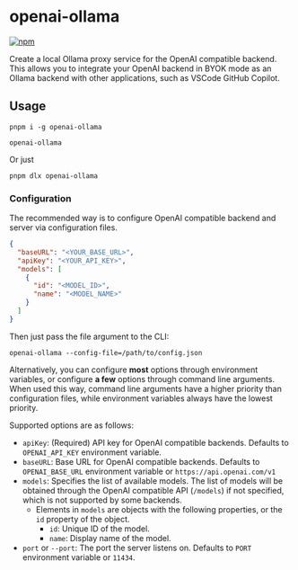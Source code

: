 # openai-ollama

[![npm](https://img.shields.io/npm/v/openai-ollama.svg)](https://www.npmjs.com/package/openai-ollama)

Create a local Ollama proxy service for the OpenAI compatible backend. This allows you to integrate your OpenAI backend in BYOK mode as an Ollama backend with other applications, such as VSCode GitHub Copilot.

## Usage

```shell
pnpm i -g openai-ollama

openai-ollama
```

Or just

```shell
pnpm dlx openai-ollama
```

### Configuration

The recommended way is to configure OpenAI compatible backend and server via configuration files.

```json
{
  "baseURL": "<YOUR_BASE_URL>",
  "apiKey": "<YOUR_API_KEY>",
  "models": [
    {
      "id": "<MODEL_ID>",
      "name": "<MODEL_NAME>"
    }
  ]
}
```

Then just pass the file argument to the CLI:

```shell
openai-ollama --config-file=/path/to/config.json
```

Alternatively, you can configure **most** options through environment variables, or configure **a few** options through command line arguments. When used this way, command line arguments have a higher priority than configuration files, while environment variables always have the lowest priority.

Supported options are as follows:

- `apiKey`: (Required) API key for OpenAI compatible backends. Defaults to `OPENAI_API_KEY` environment variable.
- `baseURL`: Base URL for OpenAI compatible backends. Defaults to `OPENAI_BASE_URL` environment variable or `https://api.openai.com/v1`
- `models`: Specifies the list of available models. The list of models will be obtained through the OpenAI compatible API (`/models`) if not specified, which is not supported by some backends.
  - Elements in `models` are objects with the following properties, or the `id` property of the object.
    - `id`: Unique ID of the model.
    - `name`: Display name of the model.
- `port` or `--port`: The port the server listens on. Defaults to `PORT` environment variable or `11434`.
